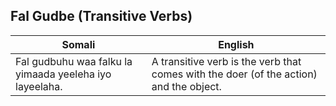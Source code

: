 ## Fal Gudbe (Transitive Verbs)

| **Somali**                                         | **English**                                                         |
|----------------------------------------------------|---------------------------------------------------------------------|
| Fal gudbuhu waa falku la yimaada yeeleha iyo layeelaha. | A transitive verb is the verb that comes with the doer (of the action) and the object. |

